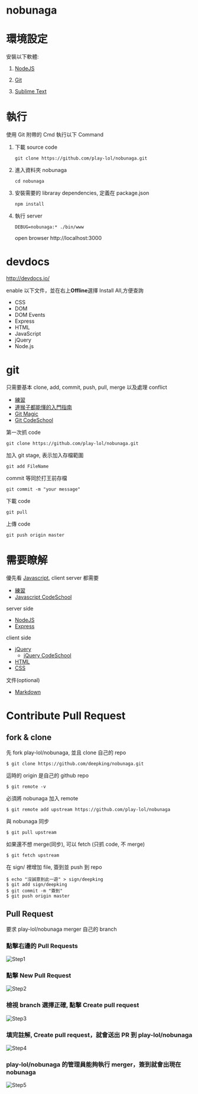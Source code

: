 # nobunaga

# 環境設定
安裝以下軟體:

1. [NodeJS](http://nodejs.org/download/)

2. [Git](http://git-scm.com/download/win)

3. [Sublime Text](http://www.sublimetext.com/)

# 執行
使用 Git 附帶的 Cmd 執行以下 Command

1. 下載 source code

    ```
    git clone https://github.com/play-lol/nobunaga.git
    ```

2. 進入資料夾 nobunaga

    ```
    cd nobunaga
    ```

3. 安裝需要的 libraray dependencies, 定義在 package.json

    ```
    npm install
    ```

4. 執行 server

    ```
    DEBUG=nobunaga:* ./bin/www
    ```
    open browser http://localhost:3000

# devdocs
http://devdocs.io/

enable 以下文件，並在右上**Offline**選擇 Install All,方便查詢
- CSS
- DOM
- DOM Events
- Express
- HTML
- JavaScript
- jQuery
- Node.js


# git
只需要基本 clone, add, commit, push, pull, merge 以及處理 conflict
- [練習](https://github.com/deepking/nevernote/blob/master/git.md)
- [連猴子都能懂的入門指南](http://backlogtool.com/git-guide/tw/intro/intro2_4.html)
- [Git Magic](http://www-cs-students.stanford.edu/~blynn/gitmagic/intl/zh_tw/ch02.html)
- [Git CodeSchool](https://try.github.io)

第一次抓 code
```
git clone https://github.com/play-lol/nobunaga.git
```

加入 git stage, 表示加入存檔範圍
```
git add FileName
```

commit 等同於打王前存檔
```
git commit -m "your message"
```

下載 code
```
git pull
```

上傳 code
```
git push origin master
```

# 需要瞭解
優先看 [Javascript](http://www.w3schools.com/js/default.asp), client server 都需要
- [練習](https://github.com/deepking/nevernote/blob/master/js.md)
- [Javascript CodeSchool](http://javascript-roadtrip.codeschool.com)

server side
- [NodeJS](http://nodejs.org/)
- [Express](http://expressjs.com/)

client side
- [jQuery](http://learn.jquery.com/)
  - [jQuery CodeSchool](https://www.codeschool.com/courses/try-jquery)
- [HTML](http://www.w3schools.com/html/default.asp)
- [CSS](http://www.w3schools.com/css/default.asp)

文件(optional)
- [Markdown](https://help.github.com/articles/markdown-basics/)



# Contribute Pull Request

## fork & clone
先 fork play-lol/nobunaga, 並且 clone 自己的 repo
```
$ git clone https://github.com/deepking/nobunaga.git
```
這時的 origin 是自己的 github repo
```
$ git remote -v
```

必須將 nobunaga 加入 remote
```
$ git remote add upstream https://github.com/play-lol/nobunaga
```

與 nobunaga 同步
```
$ git pull upstream
```

如果還不想 merge(同步), 可以 fetch (只抓 code, 不 merge)
```
$ git fetch upstream
```

在 sign/ 裡增加 file, 簽到並 push 到 repo
```
$ echo "沒誠意到此一遊" > sign/deepking
$ git add sign/deepking
$ git commit -m "簽到"
$ git push origin master
```

## Pull Request
要求 play-lol/nobunaga merger 自己的 branch

### 點擊右邊的 Pull Requests
![Step1](images/pr_step1.png)

### 點擊 New Pull Request
![Step2](images/pr_step2.png)

### 檢視 branch 選擇正確, 點擊 Create pull request
![Step3](images/pr_step3.png)

### 填完註解, Create pull request，就會送出 PR 到 play-lol/nobunaga
![Step4](images/pr_step4.png)

### play-lol/nobunaga 的管理員能夠執行 merger，簽到就會出現在 nobunaga
![Step5](images/pr_step5.png)
